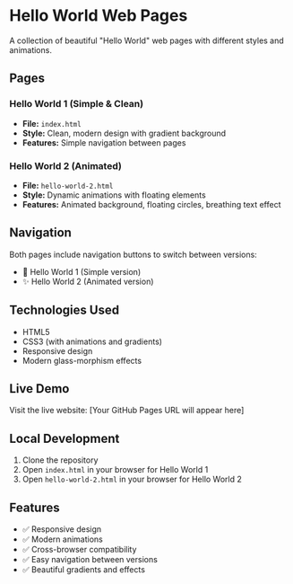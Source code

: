 # Hello World Web Pages

A collection of beautiful "Hello World" web pages with different styles and animations.

## Pages

### Hello World 1 (Simple & Clean)
- **File:** `index.html`
- **Style:** Clean, modern design with gradient background
- **Features:** Simple navigation between pages

### Hello World 2 (Animated)
- **File:** `hello-world-2.html`
- **Style:** Dynamic animations with floating elements
- **Features:** Animated background, floating circles, breathing text effect

## Navigation

Both pages include navigation buttons to switch between versions:
- 🌟 Hello World 1 (Simple version)
- ✨ Hello World 2 (Animated version)

## Technologies Used

- HTML5
- CSS3 (with animations and gradients)
- Responsive design
- Modern glass-morphism effects

## Live Demo

Visit the live website: [Your GitHub Pages URL will appear here]

## Local Development

1. Clone the repository
2. Open `index.html` in your browser for Hello World 1
3. Open `hello-world-2.html` in your browser for Hello World 2

## Features

- ✅ Responsive design
- ✅ Modern animations
- ✅ Cross-browser compatibility
- ✅ Easy navigation between versions
- ✅ Beautiful gradients and effects 